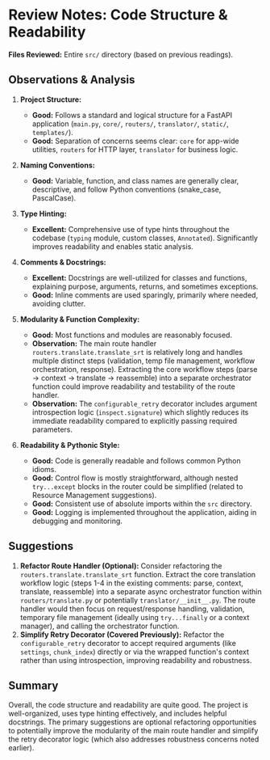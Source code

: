 # Review Notes: Code Structure & Readability

**Files Reviewed:** Entire `src/` directory (based on previous readings).

## Observations & Analysis

1.  **Project Structure:**
    *   **Good:** Follows a standard and logical structure for a FastAPI application (`main.py`, `core/`, `routers/`, `translator/`, `static/`, `templates/`).
    *   **Good:** Separation of concerns seems clear: `core` for app-wide utilities, `routers` for HTTP layer, `translator` for business logic.

2.  **Naming Conventions:**
    *   **Good:** Variable, function, and class names are generally clear, descriptive, and follow Python conventions (snake_case, PascalCase).

3.  **Type Hinting:**
    *   **Excellent:** Comprehensive use of type hints throughout the codebase (`typing` module, custom classes, `Annotated`). Significantly improves readability and enables static analysis.

4.  **Comments & Docstrings:**
    *   **Excellent:** Docstrings are well-utilized for classes and functions, explaining purpose, arguments, returns, and sometimes exceptions.
    *   **Good:** Inline comments are used sparingly, primarily where needed, avoiding clutter.

5.  **Modularity & Function Complexity:**
    *   **Good:** Most functions and modules are reasonably focused.
    *   **Observation:** The main route handler `routers.translate.translate_srt` is relatively long and handles multiple distinct steps (validation, temp file management, workflow orchestration, response). Extracting the core workflow steps (parse -> context -> translate -> reassemble) into a separate orchestrator function could improve readability and testability of the route handler.
    *   **Observation:** The `configurable_retry` decorator includes argument introspection logic (`inspect.signature`) which slightly reduces its immediate readability compared to explicitly passing required parameters.

6.  **Readability & Pythonic Style:**
    *   **Good:** Code is generally readable and follows common Python idioms.
    *   **Good:** Control flow is mostly straightforward, although nested `try...except` blocks in the router could be simplified (related to Resource Management suggestions).
    *   **Good:** Consistent use of absolute imports within the `src` directory.
    *   **Good:** Logging is implemented throughout the application, aiding in debugging and monitoring.

## Suggestions

1.  **Refactor Route Handler (Optional):** Consider refactoring the `routers.translate.translate_srt` function. Extract the core translation workflow logic (steps 1-4 in the existing comments: parse, context, translate, reassemble) into a separate async orchestrator function within `routers/translate.py` or potentially `translator/__init__.py`. The route handler would then focus on request/response handling, validation, temporary file management (ideally using `try...finally` or a context manager), and calling the orchestrator function.
2.  **Simplify Retry Decorator (Covered Previously):** Refactor the `configurable_retry` decorator to accept required arguments (like `settings`, `chunk_index`) directly or via the wrapped function's context rather than using introspection, improving readability and robustness.

## Summary

Overall, the code structure and readability are quite good. The project is well-organized, uses type hinting effectively, and includes helpful docstrings. The primary suggestions are optional refactoring opportunities to potentially improve the modularity of the main route handler and simplify the retry decorator logic (which also addresses robustness concerns noted earlier). 